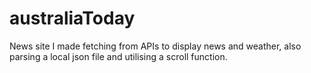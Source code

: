 # australiaToday
News site I made fetching from APIs to display news and weather, also parsing a local json file and utilising a scroll function.


